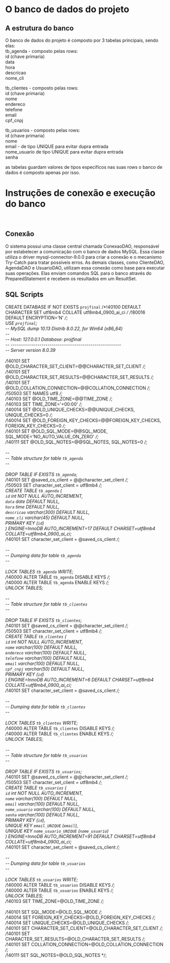 # O banco de dados do projeto
## A estrutura do banco

O banco de dados do projeto é composto por 3 tabelas principais, sendo elas: <br>
tb_agenda - composto pelas rows:<br>
id (chave primaria)<br>
data<br>
hora<br>
descricao<br>
nome_cli<br>

tb_clientes - composto pelas rows:<br>
id (chave primaria)<br>
nome<br>
endereco<br>
telefone<br>
email<br>
cpf_cnpj<br>

tb_usuarios - composto pelas rows:<br>
id (chave primaria)<br>
nome<br>
email - de tipo UNIQUE para evitar dupra entrada <br>
nome_usuario de tipo UNIQUE para evitar dupra entrada<br>
senha<br>

as tabelas guardam valores de tipos especificos nas suas rows o banco de dados é composto apenas por isso. <br>

# Instruções de conexão e execução do banco

<br>

## Conexão

O sistema possui uma classe central chamada ConexaoDAO, responsável por estabelecer a comunicação com o banco de dados MySQL. Essa classe utiliza o driver mysql-connector-9.0.0 para criar a conexão e o mecanismo Try-Catch para tratar possíveis erros. As demais classes, como ClienteDAO, AgendaDAO e UsuarioDAO, utilizam essa conexão como base para executar suas operações. Elas enviam comandos SQL para o banco através do PreparedStatement e recebem os resultados em um ResultSet.

## SQL Scripts

CREATE DATABASE  IF NOT EXISTS `projfinal` /*!40100 DEFAULT CHARACTER SET utf8mb4 COLLATE utf8mb4_0900_ai_ci */ /*!80016 DEFAULT ENCRYPTION='N' */; <br>
USE `projfinal`; <br>
-- MySQL dump 10.13  Distrib 8.0.22, for Win64 (x86_64) <br>
-- <br>
-- Host: 127.0.0.1    Database: projfinal<br>
-- ------------------------------------------------------<br>
-- Server version	8.0.39<br>
<br>
/*!40101 SET @OLD_CHARACTER_SET_CLIENT=@@CHARACTER_SET_CLIENT */;<br>
/*!40101 SET @OLD_CHARACTER_SET_RESULTS=@@CHARACTER_SET_RESULTS */;<br>
/*!40101 SET @OLD_COLLATION_CONNECTION=@@COLLATION_CONNECTION */;<br>
/*!50503 SET NAMES utf8 */;<br>
/*!40103 SET @OLD_TIME_ZONE=@@TIME_ZONE */;<br>
/*!40103 SET TIME_ZONE='+00:00' */;<br>
/*!40014 SET @OLD_UNIQUE_CHECKS=@@UNIQUE_CHECKS, UNIQUE_CHECKS=0 */;<br>
/*!40014 SET @OLD_FOREIGN_KEY_CHECKS=@@FOREIGN_KEY_CHECKS, FOREIGN_KEY_CHECKS=0 */;<br>
/*!40101 SET @OLD_SQL_MODE=@@SQL_MODE, SQL_MODE='NO_AUTO_VALUE_ON_ZERO' */;<br>
/*!40111 SET @OLD_SQL_NOTES=@@SQL_NOTES, SQL_NOTES=0 */;<br>
<br>
--<br>
-- Table structure for table `tb_agenda`<br>
--<br>
<br>
DROP TABLE IF EXISTS `tb_agenda`;<br>
/*!40101 SET @saved_cs_client     = @@character_set_client */;<br>
/*!50503 SET character_set_client = utf8mb4 */;<br>
CREATE TABLE `tb_agenda` (<br>
  `id` int NOT NULL AUTO_INCREMENT,<br>
  `data` date DEFAULT NULL,<br>
  `hora` time DEFAULT NULL,<br>
  `descricao` varchar(300) DEFAULT NULL,<br>
  `nome_cli` varchar(45) DEFAULT NULL,<br>
  PRIMARY KEY (`id`)<br>
) ENGINE=InnoDB AUTO_INCREMENT=17 DEFAULT CHARSET=utf8mb4 COLLATE=utf8mb4_0900_ai_ci;<br>
/*!40101 SET character_set_client = @saved_cs_client */;<br>
<br>
--<br>
-- Dumping data for table `tb_agenda`<br>
--<br>
<br>
LOCK TABLES `tb_agenda` WRITE;<br>
/*!40000 ALTER TABLE `tb_agenda` DISABLE KEYS */;<br>
/*!40000 ALTER TABLE `tb_agenda` ENABLE KEYS */;<br>
UNLOCK TABLES;<br>
<br>
--<br>
-- Table structure for table `tb_clientes`<br>
--<br>
<br>
DROP TABLE IF EXISTS `tb_clientes`;<br>
/*!40101 SET @saved_cs_client     = @@character_set_client */;<br>
/*!50503 SET character_set_client = utf8mb4 */;<br>
CREATE TABLE `tb_clientes` (<br>
  `id` int NOT NULL AUTO_INCREMENT,<br>
  `nome` varchar(100) DEFAULT NULL,<br>
  `endereco` varchar(100) DEFAULT NULL,<br>
  `telefone` varchar(100) DEFAULT NULL,<br>
  `email` varchar(100) DEFAULT NULL,<br>
  `cpf_cnpj` varchar(50) DEFAULT NULL,<br>
  PRIMARY KEY (`id`)<br>
) ENGINE=InnoDB AUTO_INCREMENT=6 DEFAULT CHARSET=utf8mb4 COLLATE=utf8mb4_0900_ai_ci;<br>
/*!40101 SET character_set_client = @saved_cs_client */;<br>
<br>
--<br>
-- Dumping data for table `tb_clientes`<br>
--<br>
<br>
LOCK TABLES `tb_clientes` WRITE;<br>
/*!40000 ALTER TABLE `tb_clientes` DISABLE KEYS */;<br>
/*!40000 ALTER TABLE `tb_clientes` ENABLE KEYS */;<br>
UNLOCK TABLES;<br>
<br>
--<br>
-- Table structure for table `tb_usuarios`<br>
--<br>
<br>
DROP TABLE IF EXISTS `tb_usuarios`;<br>
/*!40101 SET @saved_cs_client     = @@character_set_client */;<br>
/*!50503 SET character_set_client = utf8mb4 */;<br>
CREATE TABLE `tb_usuarios` (<br>
  `id` int NOT NULL AUTO_INCREMENT,<br>
  `nome` varchar(100) DEFAULT NULL,<br>
  `email` varchar(100) DEFAULT NULL,<br>
  `nome_usuario` varchar(100) DEFAULT NULL,<br>
  `senha` varchar(100) DEFAULT NULL,<br>
  PRIMARY KEY (`id`),<br>
  UNIQUE KEY `email_UNIQUE` (`email`),<br>
  UNIQUE KEY `nome_usuario_UNIQUE` (`nome_usuario`)<br>
) ENGINE=InnoDB AUTO_INCREMENT=91 DEFAULT CHARSET=utf8mb4 COLLATE=utf8mb4_0900_ai_ci;<br>
/*!40101 SET character_set_client = @saved_cs_client */;<br>
<br>
--<br>
-- Dumping data for table `tb_usuarios`<br>
--<br>
<br>
LOCK TABLES `tb_usuarios` WRITE;<br>
/*!40000 ALTER TABLE `tb_usuarios` DISABLE KEYS */;<br>
/*!40000 ALTER TABLE `tb_usuarios` ENABLE KEYS */;<br>
UNLOCK TABLES;<br>
/*!40103 SET TIME_ZONE=@OLD_TIME_ZONE */;<br>
<br>
/*!40101 SET SQL_MODE=@OLD_SQL_MODE */;<br>
/*!40014 SET FOREIGN_KEY_CHECKS=@OLD_FOREIGN_KEY_CHECKS */;<br>
/*!40014 SET UNIQUE_CHECKS=@OLD_UNIQUE_CHECKS */;<br>
/*!40101 SET CHARACTER_SET_CLIENT=@OLD_CHARACTER_SET_CLIENT */;<br>
/*!40101 SET CHARACTER_SET_RESULTS=@OLD_CHARACTER_SET_RESULTS */;<br>
/*!40101 SET COLLATION_CONNECTION=@OLD_COLLATION_CONNECTION */;<br>
/*!40111 SET SQL_NOTES=@OLD_SQL_NOTES */;<br>
